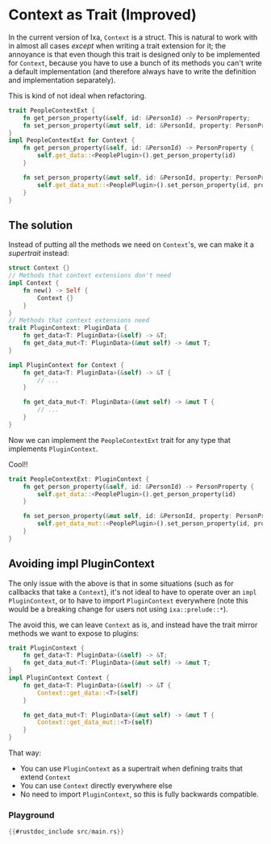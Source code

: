 # Context as Trait (Improved)

In the current version of Ixa, `Context` is a struct. This is natural to work
with in almost all cases *except* when writing a trait extension for it;
the annoyance is that even though this trait is designed only to be implemented
for `Context`, because you have to use a bunch of its methods you can't
write a default implementation (and therefore always have to write the definition
and implementation separately).

This is kind of not ideal when refactoring.

```rust
trait PeopleContextExt {
    fn get_person_property(&self, id: &PersonId) -> PersonProperty;
    fn set_person_property(&mut self, id: &PersonId, property: PersonProperty);
}
impl PeopleContextExt for Context {
    fn get_person_property(&self, id: &PersonId) -> PersonProperty {
        self.get_data::<PeoplePlugin>().get_person_property(id)
    }

    fn set_person_property(&mut self, id: &PersonId, property: PersonProperty) {
        self.get_data_mut::<PeoplePlugin>().set_person_property(id, property);
    }
}
```

## The solution

Instead of putting all the methods we need on `Context`'s, we can make it a *supertrait*
instead:

```rust
struct Context {}
// Methods that context extensions don't need
impl Context {
    fn new() -> Self {
        Context {}
    }
}
// Methods that context extensions need
trait PluginContext: PluginData {
    fn get_data<T: PluginData>(&self) -> &T;
    fn get_data_mut<T: PluginData>(&mut self) -> &mut T;
}

impl PluginContext for Context {
    fn get_data<T: PluginData>(&self) -> &T {
        // ...
    }

    fn get_data_mut<T: PluginData>(&mut self) -> &mut T {
        // ...
    }
}
```

Now we can implement the `PeopleContextExt` trait for any type that implements `PluginContext`.

Cool!!

```rust
trait PeopleContextExt: PluginContext {
    fn get_person_property(&self, id: &PersonId) -> PersonProperty {
        self.get_data::<PeoplePlugin>().get_person_property(id)
    }

    fn set_person_property(&mut self, id: &PersonId, property: PersonProperty) {
        self.get_data_mut::<PeoplePlugin>().set_person_property(id, property);
    }
}
```

## Avoiding impl PluginContext

The only issue with the above is that in some situations (such as for callbacks
that take a `Context`), it's not ideal to have to operate over an `impl PluginContext`,
or to have to import `PluginContext` everywhere (note this would be a breaking change
for users not using `ixa::prelude::*`).

The avoid this, we can leave `Context` as is, and instead have the trait mirror methods we want
to expose to plugins:

```rust
trait PluginContext {
    fn get_data<T: PluginData>(&self) -> &T;
    fn get_data_mut<T: PluginData>(&mut self) -> &mut T;
}
impl PluginContext Context {
    fn get_data<T: PluginData>(&self) -> &T {
        Context::get_data::<T>(self)
    }

    fn get_data_mut<T: PluginData>(&mut self) -> &mut T {
        Context::get_data_mut::<T>(self)
    }
}
```

That way:

* You can use `PluginContext` as a supertrait when defining traits that extend `Context`
* You can use `Context` directly everywhere else
* No need to import `PluginContext`, so this is fully backwards compatible.


### Playground

```rust
{{#rustdoc_include src/main.rs}}
```
